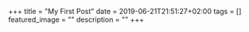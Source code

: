 +++
title =  "My First Post"
date = 2019-06-21T21:51:27+02:00
tags = []
featured_image = ""
description = ""
+++
